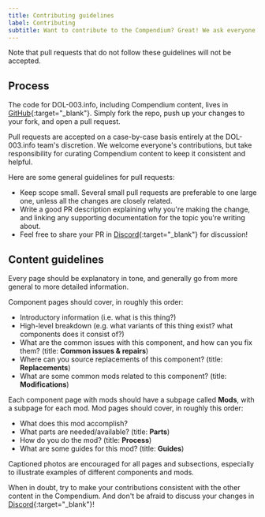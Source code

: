 ```yaml
---
title: Contributing guidelines
label: Contributing
subtitle: Want to contribute to the Compendium? Great! We ask everyone to read these guidelines before getting started.
---
```


Note that pull requests that do not follow these guidelines will not be accepted.

## Process

The code for DOL-003.info, including Compendium content, lives in [GitHub](https://github.com/jmarquis/controllers){:target="\_blank"}. Simply fork the repo, push up your changes to your fork, and open a pull request.

Pull requests are accepted on a case-by-case basis entirely at the DOL-003.info team's discretion. We welcome everyone's contributions, but take responsibility for curating Compendium content to keep it consistent and helpful.

Here are some general guidelines for pull requests:

- Keep scope small. Several small pull requests are preferable to one large one, unless all the changes are closely related.
- Write a good PR description explaining why you're making the change, and linking any supporting documentation for the topic you're writing about.
- Feel free to share your PR in [Discord](https://discord.gg/HwtPU7tkCT){:target="\_blank"} for discussion!

## Content guidelines

Every page should be explanatory in tone, and generally go from more general to more detailed information.

Component pages should cover, in roughly this order:

- Introductory information (i.e. what is this thing?)
- High-level breakdown (e.g. what variants of this thing exist? what components does it consist of?)
- What are the common issues with this component, and how can you fix them? (title: **Common issues & repairs**)
- Where can you source replacements of this component? (title: **Replacements**)
- What are some common mods related to this component? (title: **Modifications**)

Each component page with mods should have a subpage called **Mods**, with a subpage for each mod. Mod pages should cover, in roughly this order:

- What does this mod accomplish?
- What parts are needed/available? (title: **Parts**)
- How do you do the mod? (title: **Process**)
- What are some guides for this mod? (title: **Guides**)

Captioned photos are encouraged for all pages and subsections, especially to illustrate examples of different components and mods.

When in doubt, try to make your contributions consistent with the other content in the Compendium. And don't be afraid to discuss your changes in [Discord](https://discord.gg/HwtPU7tkCT){:target="\_blank"}!
